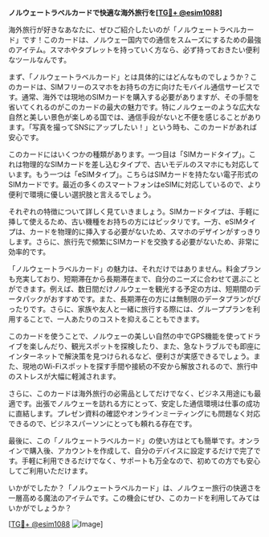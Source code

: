 **ノルウェートラベルカードで快適な海外旅行を[[TG💪+ @esim1088](https://t.me/s/esim1088)]**

海外旅行が好きなあなたに、ぜひご紹介したいのが「ノルウェートラベルカード」です！このカードは、ノルウェー国内での通信をスムーズにするための最強のアイテム。スマホやタブレットを持っていく方なら、必ず持っておきたい便利なツールなんです。

まず、「ノルウェートラベルカード」とは具体的にはどんなものでしょうか？このカードは、SIMフリーのスマホをお持ちの方に向けたモバイル通信サービスです。通常、海外では現地のSIMカードを購入する必要がありますが、その手間を省いてくれるのがこのカードの最大の魅力です。特にノルウェーのような広大な自然と美しい景色が楽しめる国では、通信手段がないと不便を感じることがあります。「写真を撮ってSNSにアップしたい！」という時も、このカードがあれば安心です。

このカードにはいくつかの種類があります。一つ目は「SIMカードタイプ」。これは物理的なSIMカードを差し込むタイプで、古いモデルのスマホにも対応しています。もう一つは「eSIMタイプ」。こちらはSIMカードを持たない電子形式のSIMカードです。最近の多くのスマートフォンはeSIMに対応しているので、より便利で環境に優しい選択肢と言えるでしょう。

それぞれの特徴について詳しく見ていきましょう。SIMカードタイプは、手軽に挿して使えるため、古い機種をお持ちの方にはピッタリです。一方、eSIMタイプは、カードを物理的に挿入する必要がないため、スマホのデザインがすっきりします。さらに、旅行先で頻繁にSIMカードを交換する必要がないため、非常に効率的です。

「ノルウェートラベルカード」の魅力は、それだけではありません。料金プランも充実しており、短期滞在から長期滞在まで、自分のニーズに合わせて選ぶことができます。例えば、数日間だけノルウェーを観光する予定の方は、短期間のデータパックがおすすめです。また、長期滞在の方には無制限のデータプランがぴったりです。さらに、家族や友人と一緒に旅行する際には、グループプランを利用することで、一人あたりのコストを抑えることもできます。

このカードを使うことで、ノルウェーの美しい自然の中でGPS機能を使ってドライブを楽しんだり、観光スポットを探検したり、また、急なトラブルでも即座にインターネットで解決策を見つけられるなど、便利さが実感できるでしょう。また、現地のWi-Fiスポットを探す手間や接続の不安から解放されるので、旅行中のストレスが大幅に軽減されます。

さらに、このカードは海外旅行の必需品としてだけでなく、ビジネス用途にも最適です。出張でノルウェーを訪れる方にとって、安定した通信環境は仕事の成功に直結します。プレゼン資料の確認やオンラインミーティングにも問題なく対応できるので、ビジネスパーソンにとっても頼れる存在です。

最後に、この「ノルウェートラベルカード」の使い方はとても簡単です。オンラインで購入後、アカウントを作成して、自分のデバイスに設定するだけで完了です。手軽に利用できるだけでなく、サポートも万全なので、初めての方でも安心してご利用いただけます。

いかがでしたか？「ノルウェートラベルカード」は、ノルウェー旅行の快適さを一層高める魔法のアイテムです。この機会にぜひ、このカードを利用してみてはいかがでしょうか？

[[TG💪+ @esim1088](https://t.me/s/esim1088) ![Image](https://i.postimg.cc/Y0z9fWf4/image.png)]
